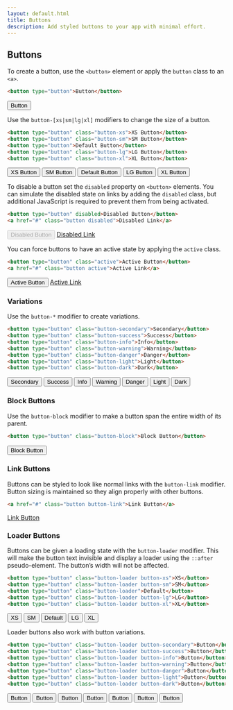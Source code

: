```yaml
---
layout: default.html
title: Buttons
description: Add styled buttons to your app with minimal effort.
---
```


## Buttons

To create a button, use the `<button>` element or apply the `button` class to an `<a>`.

```html
<button type="button">Button</button>
```

<div class="input-field">
  <button type="button">Button</button>
</div>

Use the `button-[xs|sm|lg|xl]` modifiers to change the size of a button.

```html
<button type="button" class="button-xs">XS Button</button>
<button type="button" class="button-sm">SM Button</button>
<button type="button">Default Button</button>
<button type="button" class="button-lg">LG Button</button>
<button type="button" class="button-xl">XL Button</button>
```

<div class="input-field">
  <button type="button" class="button-xs">XS Button</button>
  <button type="button" class="button-sm">SM Button</button>
  <button type="button">Default Button</button>
  <button type="button" class="button-lg">LG Button</button>
  <button type="button" class="button-xl">XL Button</button>
</div>

To disable a button set the `disabled` property on `<button>` elements. You can simulate the disabled state on links by adding the `disabled` class, but additional JavaScript is required to prevent them from being activated.

```html
<button type="button" disabled>Disabled Button</button>
<a href="#" class="button disabled">Disabled Link</a>
```

<div class="input-field">
  <button type="button" disabled>Disabled Button</button>
  <a href="#" class="button disabled">Disabled Link</a>
</div>

You can force buttons to have an active state by applying the `active` class.

```html
<button type="button" class="active">Active Button</button>
<a href="#" class="button active">Active Link</a>
```

<div class="input-field">
  <button type="button" class="active">Active Button</button>
  <a href="#" class="button active">Active Link</a>
</div>

### Variations

Use the `button-*` modifier to create variations.

```html
<button type="button" class="button-secondary">Secondary</button>
<button type="button" class="button-success">Success</button>
<button type="button" class="button-info">Info</button>
<button type="button" class="button-warning">Warning</button>
<button type="button" class="button-danger">Danger</button>
<button type="button" class="button-light">Light</button>
<button type="button" class="button-dark">Dark</button>
```

<div class="input-field">
  <button type="button" class="button-secondary">Secondary</button>
  <button type="button" class="button-success">Success</button>
  <button type="button" class="button-info">Info</button>
  <button type="button" class="button-warning">Warning</button>
  <button type="button" class="button-danger">Danger</button>
  <button type="button" class="button-light">Light</button>
  <button type="button" class="button-dark">Dark</button>
</div>

### Block Buttons

Use the `button-block` modifier to make a button span the entire width of its parent.

```html
<button type="button" class="button-block">Block Button</button>
```

<div class="input-field">
  <button type="button" class="button-block">Block Button</button>
</div>

### Link Buttons

Buttons can be styled to look like normal links with the `button-link` modifier. Button sizing is maintained so they align properly with other buttons.

```html
<a href="#" class="button button-link">Link Button</a>
```

<div class="input-field">
  <a href="#" class="button button-link">Link Button</a>
</div>

### Loader Buttons

Buttons can be given a loading state with the `button-loader` modifier. This will make the button text invisible and display a loader using the `::after` pseudo-element. The button’s width will not be affected.

```html
<button type="button" class="button-loader button-xs">XS</button>
<button type="button" class="button-loader button-sm">SM</button>
<button type="button" class="button-loader">Default</button>
<button type="button" class="button-loader button-lg">LG</button>
<button type="button" class="button-loader button-xl">XL</button>
```

<div class="input-field">
  <button type="button" class="button-loader button-xs">XS</button>
  <button type="button" class="button-loader button-sm">SM</button>
  <button type="button" class="button-loader">Default</button>
  <button type="button" class="button-loader button-lg">LG</button>
  <button type="button" class="button-loader button-xl">XL</button>
</div>

Loader buttons also work with button variations.

```html
<button type="button" class="button-loader button-secondary">Button</button>
<button type="button" class="button-loader button-success">Button</button>
<button type="button" class="button-loader button-info">Button</button>
<button type="button" class="button-loader button-warning">Button</button>
<button type="button" class="button-loader button-danger">Button</button>
<button type="button" class="button-loader button-light">Button</button>
<button type="button" class="button-loader button-dark">Button</button>
```

<div class="input-field">
  <button type="button" class="button-loader button-secondary">Button</button>
  <button type="button" class="button-loader button-success">Button</button>
  <button type="button" class="button-loader button-info">Button</button>
  <button type="button" class="button-loader button-warning">Button</button>
  <button type="button" class="button-loader button-danger">Button</button>
  <button type="button" class="button-loader button-light">Button</button>
  <button type="button" class="button-loader button-dark">Button</button>
</div>
